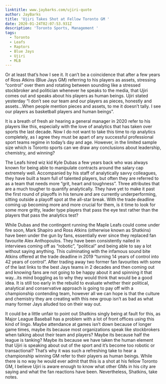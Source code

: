 ```yaml
---
linktitle: www.jaybarks.com/ujiri-quote
author: JayBarks
title: 'Ujiri Takes Shot at Fellow Toronto GM '
date: 2020-01-24T02:07:53.931Z
description: 'Toronto Sports, Management '
tags:
  - Toronto
  - Leafs
  - Raptors
  - Blue Jays
  - Ujiri
  - MLB
---
```

Or at least that’s how I see it. It can’t be a coincidence that after a few years of Ross Atkins (Blue Jays GM) referring to his players as assets, stressing “control” over them and rotating between sounding like a stressed stockbroker and politician whenever he speaks to the media, that Ujiri comes out and speaks about his players as human beings. Ujiri stated yesterday “I don’t see our team and our players as pieces, honestly and assets…When people mention pieces and assets, to me it doesn’t tally. I see our players as basketball players and human beings”.

It is a breath of fresh air hearing a general manager in 2020 refer to his players like this, especially with the love of analytics that has taken over sports the last decade. Now I do not want to take this time to rip analytics completely, as I agree they must be apart of any successful professional sport teams regime in today’s day and age. However, in the limited sample size which is Toronto sports can we draw any conclusions about leadership, chemistry, and winning?

The Leafs hired wiz kid Kyle Dubas a few years back who was always known for being able to manipulate contracts around the salary cap extremely well. Accompanied by his staff of analytically savvy colleagues, they have built a team full of talented players, but often they are referred to as a team that needs more “grit, heart and toughness”. Three attributes that are a much tougher to quantify analytically. They have yet to make it past the first round of playoffs in his tenure and are currently underperforming, sitting outside a playoff spot at the all-star break. With the trade deadline coming up becoming more and more crucial for them, is it time to look for some more gritty, leader type players that pass the eye test rather than the players that pass the analytics test?

While Dubas and the contingent running the Maple Leafs could come under fire soon, Mark Shapiro and Ross Atkins (otherwise known as Shatkins) have been under the gun by fans, essentially ever since they replaced fan favourite Alex Anthopoulos. They have been consistently nailed in interviews coming off as “robotic”, “political” and being able to say a lot without saying anything. This culminating with the infamous sound bite Atkins offered at the trade deadline in 2019 “turning 14 years of control into 42 years of control”. After trading away two former fan favourites with some of the last links to the best Jays teams in 2 decades and then coming out and knowing fans are not going to be happy about it and spinning it that way…its mind boggling as to why they would think that would be a good idea. It is still too early in the rebuild to evaluate whether their political, analytical and conservative approach is going to pay off with a championship contending team, however all we can hope is that the culture and chemistry they are creating with this new group isn’t as bad as what many former Jays alluded too on their way out.

It could be a little unfair to point out Shatkins singly being at fault for this, as Major League Baseball has a problem with a lot of front offices using this kind of lingo. Maybe attendance at games isn’t down because of longer game times, maybe its because most organizations speak like stockbrokers when talking about their team and players? Maybe its because half the league is tanking? Maybe its because we have taken the human element that Ujiri is speaking about out of the sport and it’s become too robotic or transactional? That’s why it was such a refreshing take to hear a championship winning GM refer to their players as human beings. While there is no way he would ever admit that this is a shot at his fellow Toronto GM, I believe Ujiri is aware enough to know what other GMs in his city are saying and what the fan reactions have been. Nevertheless, Shatkins, take notes.
